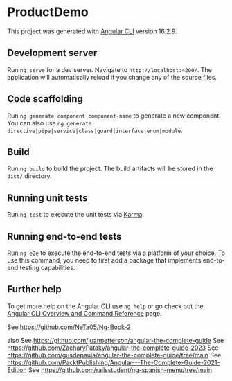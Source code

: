 # ProductDemo

This project was generated with [Angular CLI](https://github.com/angular/angular-cli) version 16.2.9.

## Development server

Run `ng serve` for a dev server. Navigate to `http://localhost:4200/`. The application will automatically reload if you change any of the source files.

## Code scaffolding

Run `ng generate component component-name` to generate a new component. You can also use `ng generate directive|pipe|service|class|guard|interface|enum|module`.

## Build

Run `ng build` to build the project. The build artifacts will be stored in the `dist/` directory.

## Running unit tests

Run `ng test` to execute the unit tests via [Karma](https://karma-runner.github.io).

## Running end-to-end tests

Run `ng e2e` to execute the end-to-end tests via a platform of your choice. To use this command, you need to first add a package that implements end-to-end testing capabilities.

## Further help

To get more help on the Angular CLI use `ng help` or go check out the [Angular CLI Overview and Command Reference](https://angular.io/cli) page.

See https://github.com/NeTa05/Ng-Book-2

also 
See https://github.com/juanpetterson/angular-the-complete-guide
See https://github.com/ZacharyPataky/angular-the-complete-guide-2023
See https://github.com/gusdepaula/angular-the-complete-guide/tree/main
See https://github.com/PacktPublishing/Angular---The-Complete-Guide-2021-Edition
See https://github.com/railsstudent/ng-spanish-menu/tree/main

